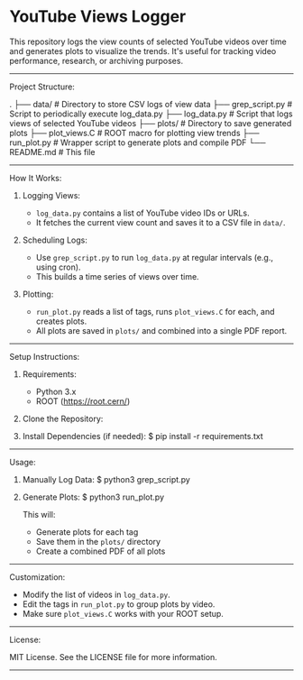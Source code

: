 # YouTube Views Logger

This repository logs the view counts of selected YouTube videos over time and generates plots to visualize the trends. It's useful for tracking video performance, research, or archiving purposes.

---------------------------------------------------------------------

Project Structure:

.
├── data/             # Directory to store CSV logs of view data
├── grep_script.py    # Script to periodically execute log_data.py
├── log_data.py       # Script that logs views of selected YouTube videos
├── plots/            # Directory to save generated plots
├── plot_views.C      # ROOT macro for plotting view trends
├── run_plot.py       # Wrapper script to generate plots and compile PDF
└── README.md         # This file

---------------------------------------------------------------------

How It Works:

1. Logging Views:
   - `log_data.py` contains a list of YouTube video IDs or URLs.
   - It fetches the current view count and saves it to a CSV file in `data/`.

2. Scheduling Logs:
   - Use `grep_script.py` to run `log_data.py` at regular intervals (e.g., using cron).
   - This builds a time series of views over time.

3. Plotting:
   - `run_plot.py` reads a list of tags, runs `plot_views.C` for each, and creates plots.
   - All plots are saved in `plots/` and combined into a single PDF report.

---------------------------------------------------------------------

Setup Instructions:

1. Requirements:
   - Python 3.x
   - ROOT (https://root.cern/)

2. Clone the Repository:

3. Install Dependencies (if needed):
   $ pip install -r requirements.txt

---------------------------------------------------------------------

Usage:

1. Manually Log Data:
   $ python3 grep_script.py

3. Generate Plots:
   $ python3 run_plot.py

   This will:
   - Generate plots for each tag
   - Save them in the `plots/` directory
   - Create a combined PDF of all plots

---------------------------------------------------------------------

Customization:

- Modify the list of videos in `log_data.py`.
- Edit the tags in `run_plot.py` to group plots by video.
- Make sure `plot_views.C` works with your ROOT setup.

---------------------------------------------------------------------

License:

MIT License. See the LICENSE file for more information.

---------------------------------------------------------------------
